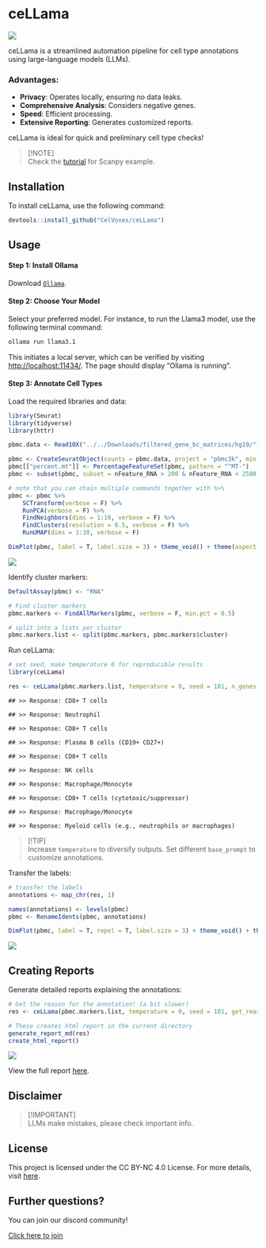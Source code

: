 ceLLama
================

![](ceLLama_files/cellama.png)

ceLLama is a streamlined automation pipeline for cell type annotations
using large-language models (LLMs).

### Advantages:

- **Privacy**: Operates locally, ensuring no data leaks.
- **Comprehensive Analysis**: Considers negative genes.
- **Speed**: Efficient processing.
- **Extensive Reporting**: Generates customized reports.

ceLLama is ideal for quick and preliminary cell type checks!

> \[!NOTE\]  
> Check the [tutorial](ceLLama/pbmc2700.ipynb) for Scanpy example.

## Installation

To install ceLLama, use the following command:

``` r
devtools::install_github("CelVoxes/ceLLama")
```

## Usage

#### Step 1: Install Ollama

Download [`Ollama`](https://ollama.com/).

#### Step 2: Choose Your Model

Select your preferred model. For instance, to run the Llama3 model, use
the following terminal command:

``` bash
ollama run llama3.1
```

This initiates a local server, which can be verified by visiting
<http://localhost:11434/>. The page should display “Ollama is running”.

#### Step 3: Annotate Cell Types

Load the required libraries and data:

``` r
library(Seurat)
library(tidyverse)
library(httr)

pbmc.data <- Read10X("../../Downloads/filtered_gene_bc_matrices/hg19/")

pbmc <- CreateSeuratObject(counts = pbmc.data, project = "pbmc3k", min.cells = 3, min.features = 200)
pbmc[["percent.mt"]] <- PercentageFeatureSet(pbmc, pattern = "^MT-")
pbmc <- subset(pbmc, subset = nFeature_RNA > 200 & nFeature_RNA < 2500 & percent.mt < 5)

# note that you can chain multiple commands together with %>%
pbmc <- pbmc %>% 
    SCTransform(verbose = F) %>%
    RunPCA(verbose = F) %>%
    FindNeighbors(dims = 1:10, verbose = F) %>%
    FindClusters(resolution = 0.5, verbose = F) %>% 
    RunUMAP(dims = 1:10, verbose = F)

DimPlot(pbmc, label = T, label.size = 3) + theme_void() + theme(aspect.ratio = 1)
```

![](README_files/figure-gfm/pbmc2700-1.png)<!-- -->

Identify cluster markers:

``` r
DefaultAssay(pbmc) <- "RNA"

# Find cluster markers
pbmc.markers <- FindAllMarkers(pbmc, verbose = F, min.pct = 0.5)

# split into a lists per cluster
pbmc.markers.list <- split(pbmc.markers, pbmc.markers$cluster)
```

Run ceLLama:

``` r
# set seed, make temperature 0 for reproducible results
library(ceLLama)

res <- ceLLama(pbmc.markers.list, temperature = 0, seed = 101, n_genes = 30)
```

    ## >> Response: CD8+ T cells

    ## >> Response: Neutrophil

    ## >> Response: CD8+ T cells

    ## >> Response: Plasma B cells (CD19+ CD27+)

    ## >> Response: CD8+ T cells

    ## >> Response: NK cells

    ## >> Response: Macrophage/Monocyte

    ## >> Response: CD8+ T cells (cytotoxic/suppressor)

    ## >> Response: Macrophage/Monocyte

    ## >> Response: Myeloid cells (e.g., neutrophils or macrophages)

> \[!TIP\]  
> Increase `temperature` to diversify outputs. Set different
> `base_prompt` to customize annotations.

Transfer the labels:

``` r
# transfer the labels
annotations <- map_chr(res, 1)

names(annotations) <- levels(pbmc)
pbmc <- RenameIdents(pbmc, annotations)

DimPlot(pbmc, label = T, repel = T, label.size = 3) + theme_void() + theme(aspect.ratio = 1) & NoLegend()
```

![](README_files/figure-gfm/transfer%20annotations-1.png)<!-- -->

## Creating Reports

Generate detailed reports explaining the annotations:

``` r
# Get the reason for the annotation! (a bit slower)
res <- ceLLama(pbmc.markers.list, temperature = 0, seed = 101, get_reason = T)

# These creates html report in the current directory
generate_report_md(res)
create_html_report()
```

![](ceLLama_files/report-example.png)

View the full report [here](report.html).

## Disclaimer

> \[!IMPORTANT\]  
> LLMs make mistakes, please check important info.

## License

This project is licensed under the CC BY-NC 4.0 License. For more
details, visit [here](https://creativecommons.org/licenses/by-nc/4.0/).

## Further questions?
You can join our discord community! 

[Click here to join](https://discord.gg/Ar5SJMgWDN)
